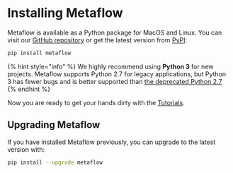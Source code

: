 # Installing Metaflow

Metaflow is available as a Python package for MacOS and Linux. You can visit our [GitHub repository](https://github.com/Netflix/metaflow) or get the latest version from [PyPI](https://pypi.org/):

```bash
pip install metaflow
```

{% hint style="info" %}
We highly recommend using **Python 3** for new projects. Metaflow supports Python 2.7 for legacy applications, but Python 3 has fewer bugs and is better supported than [the deprecated Python 2.7](http://pythonclock.org)
{% endhint %}

Now you are ready to get your hands dirty with the [Tutorials](https://github.com/jasonge27/metaflow-docs/tree/4977f6113cad60e621fba0cc9bcf38bf85316c13/getting-started/tutorials/README.md).

## Upgrading Metaflow

If you have installed Metaflow previously, you can upgrade to the latest version with:

```bash
pip install --upgrade metaflow
```

